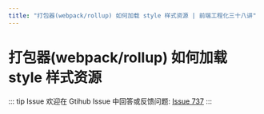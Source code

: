 ```yaml
---
title: "打包器(webpack/rollup) 如何加载 style 样式资源 | 前端工程化三十八讲"
---
```


# 打包器(webpack/rollup) 如何加载 style 样式资源

::: tip Issue
欢迎在 Gtihub Issue 中回答或反馈问题: [Issue 737](https://github.com/shfshanyue/Daily-Question/issues/737)
:::
